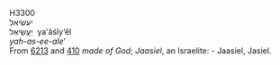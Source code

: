 <body>
  <p>H3300<br>  יעשׂיאל  <br> יַעֲשִׂיאֵל  ‎  ya‛ăśı̂y‘êl  <br><i>yah-as-ee-ale‘ </i><br>From <a href="h6213.htm">6213</a> and <a href="h0410.htm">410</a>  <i>made</i> <i>of</i> <i>God</i>; <i>Jaasiel</i>, an Israelite: - Jaasiel, Jasiel.<br></p>
 </body>